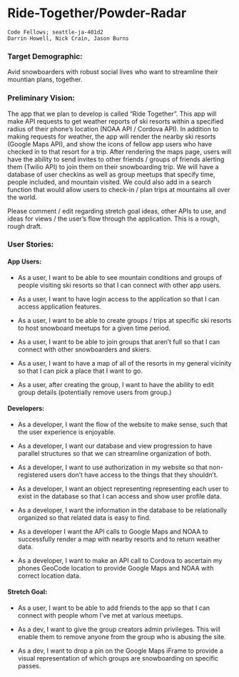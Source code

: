 <a id="top"></a>

# Ride-Together/Powder-Radar

```
Code Fellows; seattle-ja-401d2
Darrin Howell, Nick Crain, Jason Burns
```

### Target Demographic:
Avid snowboarders with robust social lives who want to streamline their mountian plans, together.

### Preliminary Vision:
The app that we plan to develop is called “Ride Together”. This app will make API requests to get weather reports of ski resorts within a specified radius of their phone’s location (NOAA API / Cordova API). In addition to making requests for weather, the app will render the nearby ski resorts (Google Maps API), and show the icons of fellow app users who have checked in to that resort for a trip. After rendering the maps page, users will have the ability to send invites to other friends / groups of friends alerting them (Twilio API) to join them on their snowboarding trip. We will have a database of user checkins as well as group meetups that specify time, people included, and mountain visited. We could also add in a search function that would allow users to check-in / plan trips at mountains all over the world. 

Please comment / edit regarding stretch goal ideas, other APIs to use, and ideas for views / the user’s flow through the application. This is a rough, rough draft. 


### User Stories:

#### App Users:

- As a user, I want to be able to see mountain conditions and groups of people visiting ski resorts so that I can connect with other app users.<br/>

- As a user, I want to have login access to the application so that I can access application features. <br/> 

- As a user, I want to be able to create groups / trips at specific ski resorts to host snowboard meetups for a given time period. <br/>

- As a user, I want to be able to join groups that aren’t full so that I can connect with other snowboarders and skiers.<br/>

- As a user, I want to have a map of all of the resorts in my general vicinity so that I can pick a place that I want to go. <br/> 

- As a user, after creating the group, I want to have the ability to edit group details (potentially remove users from group.)<br/>


#### Developers:

- As a developer, I want the flow of the website to make sense, such that the user experience is enjoyable. <br/>

- As a developer, I want our database and view progression to have parallel structures so that we can streamline organization of both. <br/>

- As a developer, I want to use authorization in my website so that non-registered users don’t have access to the things that they shouldn’t. <br/>

- As a developer, I want an object representing representing each user to exist in the database so that I can access and show user profile data. <br/>

- As a developer, I want the information in the database to be relationally organized so that related data is easy to find. <br/>

- As a developer I want the API calls to Google Maps and NOAA to successfully render a map with  nearby resorts and to return weather data. <br/>

- As a developer, I want to make an API call to Cordova to ascertain my phones GeoCode location to provide Google Maps and NOAA with correct location data. <br/>

#### Stretch Goal:
- As a user, I want to be able to add friends to the app so that I can connect with people whom I’ve met at various meetups. <br/>

- As a dev, I want to give the group creators admin privileges. This will enable them to remove anyone from the group who is abusing the site. <br/>

- As a dev, I want to drop a pin on the Google Maps iFrame to provide a visual representation of which groups are snowboarding on specific passes. 

<!-- [:top: Contents](#contents) -->
